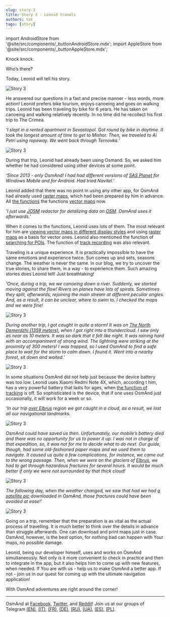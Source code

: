 ```yaml
---
slug: story-3
title: Story 3 - Leonid travels
authors: tat
tags: [story]
---
```


import AndroidStore from '@site/src/components/_buttonAndroidStore.mdx';
import AppleStore from '@site/src/components/_buttonAppleStore.mdx';

Knock knock.

Who’s there?

Today, Leonid will tell his story. 

![Story 3](./story-3-8.jpg)

<!--truncate-->


He answered our questions in a fast and precise manner - less words, more action! Leonid prefers bike tourism, enjoys canoeing and goes on walking trips. Leonid has been traveling by bike for 6 years. He has taken on canoeing and walking relatively recently. In no time did he recollect his first trip to The Crimea.

_‘I slept in a rented apartment in Sevastopol. Got round by bike in daytime. It took the longest amount of time to get to Mishor. Then, we traveled to Ai Petri using ropeway. We went back through Ternovka.’_

![Story 3](./story-3-2.jpg)

During that trip, Leonid had already been using Osmand. So, we asked him whether he had considered using other devices at some point.

_‘Since 2013 - only OsmAnd! I had had different versions of <a href="https://support.smartptt.com/hc/en-us/articles/360000807934-How-to-create-Offline-Map?mobile_site=true">SAS Planet</a> for Windows Mobile and for Android. Had tried Navitel.’_

Leonid added that there was no point in using any other app, for OsmAnd had already used <a href="https://osmand.net/features/online-maps-plugin">raster maps</a>, which had been prepared by him in advance. All <a href="https://osmand.net/features">the functions</a> the functions <a href="https://osmand.net/features/start#Ways_to_download_maps">vector maps</a> now.

_‘I just use <a href="https://josm.openstreetmap.de/">JOSM</a> redactor for detalizing data on  <a href="https://www.openstreetmap.org">OSM</a>. OsmAnd uses it afterwards.’_

When it comes to the functions, Leonid uses lots of them. The most relevant for him are <a href="https://osmand.net/features/start#Types_maps">viewing vector maps in different display styles</a> and using <a href="https://osmand.net/features/online-maps-plugin">raster maps</a> as a basis for vector ones. Leonid also mentioned the function of <a href="https://osmand.net/features/find-something-on-map#Find_Points_of_Interest">searching for POIs</a>. The function of <a href="https://osmand.net/features/trip-recording-plugin">track recording</a> was also relevant.

Traveling is a unique experience. It is practically impossible to have the same emotions and experience twice. Sun comes up and sets, seasons change. The weather is never the same. In our blog, we try to uncover the true stories, to share them, in a way - to experience them. Such amazing stories does Leonid tell! Just breathtaking!

_‘Once, during a trip, we we canoeing down a river. Suddenly, we started moving against the flow! Rivers on planes have lots of spirals. Sometimes they split, afterwards, rejoining the main stream at different peculiar angles. And, as a result, it can be unclear, where to swim to. I checked the maps and we were fine!_

![Story 3](./story-3-3.jpg)

_During another trip, I got caught in quite a storm! It was on [The North Demerdzhi (1359 meters)](https://en.wikipedia.org/wiki/Valley_of_Ghosts_(Crimea)), when I got right into a thundercloud. I saw only as near as 10 meters. It was so dark that it felt like night. It was raining hard with an accompaniment of strong wind. The lightning were striking at the proximity of 300 meters! I was trapped, so I used OsmAnd to find a safe place to wait for the storm to calm down. I found it. Went into a nearby forest, sit down and waited.’_

![Story 3](./story-3-4.jpg)

In some situations OsmAnd did not help just because the device battery was too low. Leonid uses Xiaomi Redmi Note 4X, which, according t him, has a very powerful battery that lasts for ages, when <a href="https://osmand.net/features/trip-recording-plugin">the function of tracking</a> is off. So sophisticated is the device, that if one uses OsmAnd just occasionally, it will work for a week or so.

_‘In our trip <a href="https://en.wikipedia.org/wiki/Mount_Elbrus">over Elbrus</a> region we got caught in a cloud, as a result, we lost all our navigational landmarks._

![Story 3](./story-3-7.jpg)

_OsmAnd could have saved us then. Unfortunately, our mobile’s battery died and there was no opportunity for us to power it up. I was not in charge of that expedition, so, it was not for me to decide what to do next. Our guide, though, had some old-fashioned paper maps and we used them to navigate. It caused us quite a few complications, for instance, we came out to the wrong passage. Then, when we were on the glaciers of <a href="https://en.wikipedia.org/wiki/Mount_Elbrus">Elbrus</a>, we had to get through hazardous fractures for several hours. It would be much better if only we were not surrounded by that thick cloud!_

![Story 3](./story-3-6.jpg)

_The following day, when the weather changed, we saw that had we had <a href="https://osmand.net/features/online-maps-plugin">a satellite pic</a> downloaded in OsmAnd, those fractures could have been avoided at ease!’_

![Story 3](./story-3-10.jpg)

Going on a trip, remember that the preparation is as vital as the actual process of travelling. It is much better to think over the details in advance than struggle afterwards. One can download and print maps just in case. OsmAnd, however, is the best option, for nothing bad can happen with Your maps, no possible damage.

Leonid, being our developer himself, uses and works on OsmAnd simultaneously. Not only is it more convenient to check in practice and then to integrate in the app, but it also helps him to come up with new features, when needed. If You are with us - help us to make OsmAnd a better app. If not - join us in our quest for coming up with the ultimate navigation application!

With OsmAnd adventures are right around the corner!

_________________________________________________

<AndroidStore/>  <AppleStore/>

OsmAnd at <a href="https://www.facebook.com/osmandapp/">Facebook</a>, <a href="https://www.twitter.com/osmandapp/">Twitter</a>, and <a href="https://www.reddit.com/r/OsmAnd/">Reddit</a>!
 Join us at our groups of Telegram <a href="https://t.me/OsmAndMaps">(EN)</a>, <a href="https://t.me/itosmand">(IT)</a>,  <a href="https://t.me/frosmand">(FR)</a>, <a href="https://t.me/deosmand">(DE)</a>, <a href="https://t.me/ruosmand">(RU)</a>, <a href="https://t.me/uaosmand">(UA)</a>, <a href="https://t.me/osmand_es">(ES)</a>, <a href="https://t.me/osmand_pl">(PL)</a>.